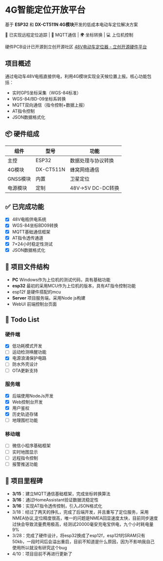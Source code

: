 # 4G智能定位开放平台

基于 **ESP32** 和 **DX-CT511N 4G模块**开发的低成本电动车定位解决方案


🚀 已实现远程定位追踪 | 📡 MQTT通信 | 🌍 坐标转换 | 💻 上位机控制

硬件PCB设计已开源到立创开源社区 [48V电动车定位器 - 立创开源硬件平台](https://oshwhub.com/hewei2723/4ggnss)

## 项目概述

通过电动车48V电瓶直接供电，利用4G模块实现全天候位置上报。核心功能包括：

- 实时GPS坐标采集（WGS-84标准）
- WGS-84/BD-09坐标系转换
- MQTT双向通信（指令控制+数据上报）
- AT指令控制
- JSON数据格式化

## 📦 硬件组成


| 组件     | 型号      | 功能               |
| -------- | --------- | ------------------ |
| 主控     | ESP32     | 数据处理与协议转换 |
| 4G模块   | DX-CT511N | 蜂窝网络通信       |
| GNSS模块 | 内置      | 卫星定位           |
| 电源模块 | 定制      | 48V→5V DC-DC转换  |

## ✅ 已完成功能

- [X]  48V电瓶供电系统
- [X]  WGS-84坐标BD09转换
- [X]  MQTT基础通信框架
- [X]  AT指令透传通道
- [X]  7×24小时稳定性测试
- [X]  JSON数据格式化

## 📂 项目文件结构

- **PC** Windows作为上位机的测试代码，具有基础功能
- **esp32** 最初的采用MCU作为上位机的版本，具有AT指令控制功能
- esp12f 是硬件搭配的mcu
- **Server** 项目服务端，采用Node js构建
- WebUI 前端控制台页面

## 📌 Todo List

### 硬件端

- [X]  低功耗模式开发
- [ ]  运动检测唤醒功能
- [X]  电源浪涌保护电路
- [ ]  防水外壳设计
- [ ]  OTA更新支持

### 服务端

- [X]  后端使用NodeJs开发
- [X]  Web控制台开发
- [X]  用户鉴权
- [X]  历史轨迹存储
- [ ]  地理围栏功能

### 移动端

- [ ]  微信小程序基础框架
- [ ]  实时地图显示
- [ ]  远程指令控制
- [ ]  报警推送功能

## 🌟 项目里程碑

- **3/15**：建立MQTT通信基础框架，完成坐标转换算法
- **3/16**：通过HomeAssistant验证数据流稳定性
- **3/16**：实现AT指令透传控制，引入JSON格式化
- 3/18：经过了两天的挣扎，完成了后端开发，并且重写了定位服务，采用 NMEA协议,定位精度很高，唯一的问题是NMEA回显速度太快，目前同步速度过快会导致流量费用极高，经测试20000毫安充电宝供电，九个小时耗电量9%
- 3/28：完成了硬件设计，将esp32换成了esp12f，esp12f的SRAM只有50kb，一段时间后会溢出重启，目前不知道是什么原因，因为不影响我自己使用所以就没有研究这个bug
- 4/10：项目目前不再进行更新了
